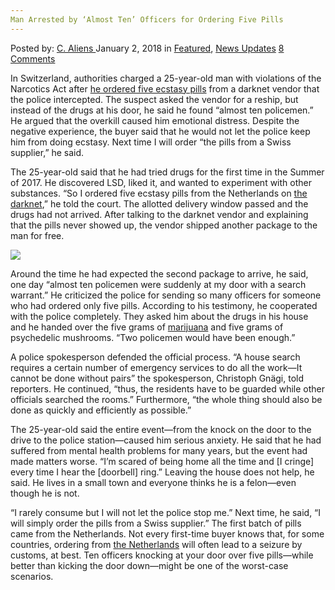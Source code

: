 ```yaml
---
Man Arrested by ‘Almost Ten’ Officers for Ordering Five Pills
---
```

<article class="post-listing post-24237 post type-post status-publish format-standard has-post-thumbnail hentry 
category-news-updates tag-arrested tag-man tag-officers tag-ordering tag-pills tag-ten">
<div class="post-inner">
<span>Posted by: <a href="https://www.deepdotweb.com/author/caliens/" title="">C. Aliens </a></span>
<span>January 2, 2018</span>
<span>in <a href="https://www.deepdotweb.com/category/deepdot-news/" rel="category tag">Featured</a>, <a href="https://www.deepdotweb.com/category/news-updates/" rel="category tag">News Updates</a></span>
<span><a href="https://www.deepdotweb.com/2018/01/02/man-arrested-almost-ten-officers-ordering-five-pills/#comments">8 Comments</a></span>


<p>In Switzerland, authorities charged a 25-year-old man with violations of the Narcotics Act after <a href="http://www.20min.ch/schweiz/bern/story/26730048">he ordered five ecstasy pills</a> from a darknet vendor that the police intercepted. The suspect asked the vendor for a reship, but instead of the drugs at his door, he said he found “almost ten policemen.” He argued that the overkill caused him emotional distress. Despite the negative experience, the buyer said that he would not let the police keep him from doing ecstasy. Next time I will order “the pills from a Swiss supplier,” he said.</p>
<p>The 25-year-old said that he had tried drugs for the first time in the Summer of 2017. He discovered LSD, liked it, and wanted to experiment with other substances. &#8220;So I ordered five ecstasy pills from the Netherlands on <a href="https://www.deepdotweb.com/tag/darknet/">the darknet</a>,&#8221; he told the court. The allotted delivery window passed and the drugs had not arrived. After talking to the darknet vendor and explaining that the pills never showed up, the vendor shipped another package to the man for free.</p>
<p><img class="wp-image-24241" src="https://www.deepdotweb.com/wp-content/uploads/2018/01/word-image-1.jpeg" srcset="https://www.deepdotweb.com/wp-content/uploads/2018/01/word-image-1.jpeg 800w, https://www.deepdotweb.com/wp-content/uploads/2018/01/word-image-1-300x169.jpeg 300w" sizes="(max-width: 800px) 100vw, 800px" /></p>
<p>Around the time he had expected the second package to arrive, he said, one day &#8220;almost ten policemen were suddenly at my door with a search warrant.” He criticized the police for sending so many officers for someone who had ordered only five pills. According to his testimony, he cooperated with the police completely. They asked him about the drugs in his house and he handed over the five grams of <a href="https://www.deepdotweb.com/tag/marijuana">marijuana</a> and five grams of psychedelic mushrooms. “Two policemen would have been enough.”</p>
<p>A police spokesperson defended the official process. &#8220;A house search requires a certain number of emergency services to do all the work—It cannot be done without pairs” the spokesperson, Christoph Gnägi, told reporters. He continued, &#8220;thus, the residents have to be guarded while other officials searched the rooms.” Furthermore, “the whole thing should also be done as quickly and efficiently as possible.”</p>
<p>The 25-year-old said the entire event—from the knock on the door to the drive to the police station—caused him serious anxiety. He said that he had suffered from mental health problems for many years, but the event had made matters worse. &#8220;I&#8217;m scared of being home all the time and [I cringe] every time I hear the [doorbell] ring.&#8221; Leaving the house does not help, he said. He lives in a small town and everyone thinks he is a felon—even though he is not.</p>
<p>&#8220;I rarely consume but I will not let the police stop me.&#8221; Next time, he said, “I will simply order the pills from a Swiss supplier.” The first batch of pills came from the Netherlands. Not every first-time buyer knows that, for some countries, ordering from <a href="https://www.deepdotweb.com/tag/netherlands/">the Netherlands</a> will often lead to a seizure by customs, at best. Ten officers knocking at your door over five pills—while better than kicking the door down—might be one of the worst-case scenarios.</p>
</div>
<span style="display:none"><a href="https://www.deepdotweb.com/tag/arrested/" rel="tag">arrested</a> <a href="https://www.deepdotweb.com/tag/man/" rel="tag">man</a> <a href="https://www.deepdotweb.com/tag/officers/" rel="tag">officers</a> <a href="https://www.deepdotweb.com/tag/ordering/" rel="tag">ordering</a> <a href="https://www.deepdotweb.com/tag/pills/" rel="tag">pills</a> <a href="https://www.deepdotweb.com/tag/ten/" rel="tag">ten</a></span> <span style="display:none" class="updated">2018-01-02</span>
<div style="display:none" class="vcard author" itemprop="author" itemscope itemtype="http://schema.org/Person"><strong class="fn" itemprop="name"><a href="https://www.deepdotweb.com/author/caliens/" title="Posts by C. Aliens" rel="author">C. Aliens</a></strong></div>
</div>
</article>

